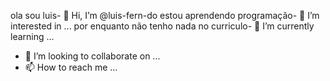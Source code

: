 ola sou luis- 👋 Hi, I’m @luis-fern-do
estou aprendendo programação- 👀 I’m interested in ...
por enquanto não tenho nada no curriculo- 🌱 I’m currently learning ...
- 💞️ I’m looking to collaborate on ...
- 📫 How to reach me ...

<!---
luis-fern-do/luis-fern-do is a ✨ special ✨ repository because its `README.md` (this file) appears on your GitHub profile.
You can click the Preview link to take a look at your changes.
--->
